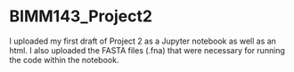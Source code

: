 # BIMM143_Project2
I uploaded my first draft of Project 2 as a Jupyter notebook as well as an html.
I also uploaded the FASTA files (.fna) that were necessary for running the code within the notebook.
